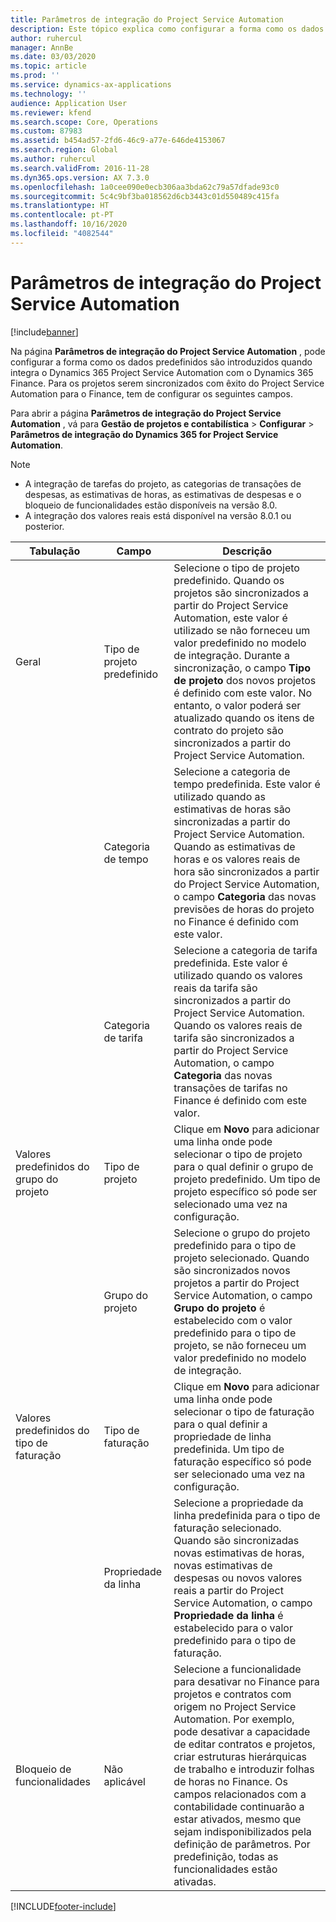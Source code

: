 ```yaml
---
title: Parâmetros de integração do Project Service Automation
description: Este tópico explica como configurar a forma como os dados predefinidos são introduzidos quando integra o Microsoft Dynamics 365 for Project Service Automation com o Microsoft Dynamics 365 Finance.
author: ruhercul
manager: AnnBe
ms.date: 03/03/2020
ms.topic: article
ms.prod: ''
ms.service: dynamics-ax-applications
ms.technology: ''
audience: Application User
ms.reviewer: kfend
ms.search.scope: Core, Operations
ms.custom: 87983
ms.assetid: b454ad57-2fd6-46c9-a77e-646de4153067
ms.search.region: Global
ms.author: ruhercul
ms.search.validFrom: 2016-11-28
ms.dyn365.ops.version: AX 7.3.0
ms.openlocfilehash: 1a0cee090e0ecb306aa3bda62c79a57dfade93c0
ms.sourcegitcommit: 5c4c9bf3ba018562d6cb3443c01d550489c415fa
ms.translationtype: HT
ms.contentlocale: pt-PT
ms.lasthandoff: 10/16/2020
ms.locfileid: "4082544"
---
```

# <a name="project-service-automation-integration-parameters"></a>Parâmetros de integração do Project Service Automation

[!include[banner](../includes/banner.md)]

Na página **Parâmetros de integração do Project Service Automation** , pode configurar a forma como os dados predefinidos são introduzidos quando integra o Dynamics 365 Project Service Automation com o Dynamics 365 Finance. Para os projetos serem sincronizados com êxito do Project Service Automation para o Finance, tem de configurar os seguintes campos.

Para abrir a página **Parâmetros de integração do Project Service Automation** , vá para **Gestão de projetos e contabilística** \> **Configurar** \> **Parâmetros de integração do Dynamics 365 for Project Service Automation**. 

> [!NOTE]
> - A integração de tarefas do projeto, as categorias de transações de despesas, as estimativas de horas, as estimativas de despesas e o bloqueio de funcionalidades estão disponíveis na versão 8.0.
> - A integração dos valores reais está disponível na versão 8.0.1 ou posterior.


| Tabulação                    | Campo                | Descrição |
|------------------------|----------------------|-------------|
| Geral                | Tipo de projeto predefinido | Selecione o tipo de projeto predefinido. Quando os projetos são sincronizados a partir do Project Service Automation, este valor é utilizado se não forneceu um valor predefinido no modelo de integração. Durante a sincronização, o campo **Tipo de projeto** dos novos projetos é definido com este valor. No entanto, o valor poderá ser atualizado quando os itens de contrato do projeto são sincronizados a partir do Project Service Automation. |
|                        | Categoria de tempo        | Selecione a categoria de tempo predefinida. Este valor é utilizado quando as estimativas de horas são sincronizadas a partir do Project Service Automation. Quando as estimativas de horas e os valores reais de hora são sincronizados a partir do Project Service Automation, o campo **Categoria** das novas previsões de horas do projeto no Finance é definido com este valor. |
|                        | Categoria de tarifa         | Selecione a categoria de tarifa predefinida. Este valor é utilizado quando os valores reais da tarifa são sincronizados a partir do Project Service Automation. Quando os valores reais de tarifa são sincronizados a partir do Project Service Automation, o campo **Categoria** das novas transações de tarifas no Finance é definido com este valor. |
| Valores predefinidos do grupo do projeto | Tipo de projeto         | Clique em **Novo** para adicionar uma linha onde pode selecionar o tipo de projeto para o qual definir o grupo de projeto predefinido. Um tipo de projeto específico só pode ser selecionado uma vez na configuração. |
|                        | Grupo do projeto        | Selecione o grupo do projeto predefinido para o tipo de projeto selecionado. Quando são sincronizados novos projetos a partir do Project Service Automation, o campo **Grupo do projeto** é estabelecido com o valor predefinido para o tipo de projeto, se não forneceu um valor predefinido no modelo de integração. |
| Valores predefinidos do tipo de faturação  | Tipo de faturação         | Clique em **Novo** para adicionar uma linha onde pode selecionar o tipo de faturação para o qual definir a propriedade de linha predefinida. Um tipo de faturação específico só pode ser selecionado uma vez na configuração. |
|                        | Propriedade da linha        | Selecione a propriedade da linha predefinida para o tipo de faturação selecionado. Quando são sincronizadas novas estimativas de horas, novas estimativas de despesas ou novos valores reais a partir do Project Service Automation, o campo **Propriedade da linha** é estabelecido para o valor predefinido para o tipo de faturação. |
| Bloqueio de funcionalidades  | Não aplicável       | Selecione a funcionalidade para desativar no Finance para projetos e contratos com origem no Project Service Automation. Por exemplo, pode desativar a capacidade de editar contratos e projetos, criar estruturas hierárquicas de trabalho e introduzir folhas de horas no Finance. Os campos relacionados com a contabilidade continuarão a estar ativados, mesmo que sejam indisponibilizados pela definição de parâmetros. Por predefinição, todas as funcionalidades estão ativadas. |


[!INCLUDE[footer-include](../includes/footer-banner.md)]